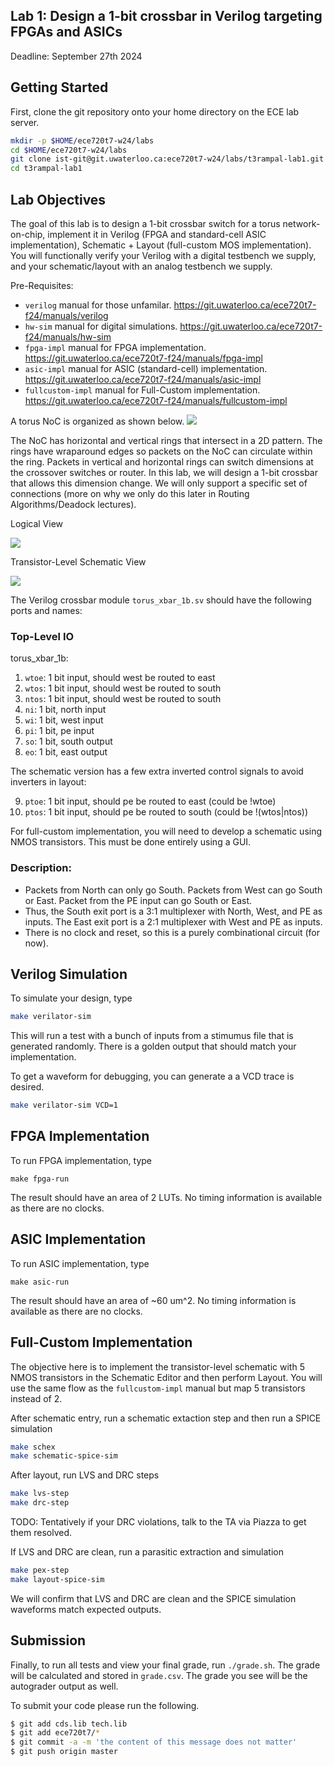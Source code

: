 ## Lab 1: Design a 1-bit crossbar in Verilog targeting FPGAs and ASICs
Deadline: September 27th 2024

## Getting Started
First, clone the git repository onto your home directory on the ECE lab server.

```zsh
mkdir -p $HOME/ece720t7-w24/labs
cd $HOME/ece720t7-w24/labs
git clone ist-git@git.uwaterloo.ca:ece720t7-w24/labs/t3rampal-lab1.git
cd t3rampal-lab1
```

## Lab Objectives
The goal of this lab is to design a 1-bit crossbar switch for a torus
network-on-chip, implement it in Verilog (FPGA and standard-cell ASIC
implementation), Schematic + Layout (full-custom MOS implementation).
You will functionally verify your Verilog with a digital testbench we supply,
and your schematic/layout with an analog testbench we supply.

Pre-Requisites:
- `verilog` manual for those unfamilar. https://git.uwaterloo.ca/ece720t7-f24/manuals/verilog
- `hw-sim` manual for digital simulations. https://git.uwaterloo.ca/ece720t7-f24/manuals/hw-sim
- `fpga-impl` manual for FPGA implementation. https://git.uwaterloo.ca/ece720t7-f24/manuals/fpga-impl
- `asic-impl` manual for ASIC (standard-cell) implementation. https://git.uwaterloo.ca/ece720t7-f24/manuals/asic-impl
- `fullcustom-impl` manual for Full-Custom implementation. https://git.uwaterloo.ca/ece720t7-f24/manuals/fullcustom-impl

A torus NoC is organized as shown below.
![](./img/torus.png)

The NoC has horizontal and vertical rings that intersect in a 2D pattern. The rings have wraparound edges so packets on the NoC can circulate within the ring. Packets in vertical and horizontal rings can switch dimensions at the crossover switches or router. In this lab, we will design a 1-bit crossbar that allows this dimension change. We will only support a specific set of connections (more on why we only do this later in Routing Algorithms/Deadock lectures).

Logical View

![](./img/torus_digital.png) 

Transistor-Level Schematic View

![](./img/torus_analog.png)

The Verilog crossbar module `torus_xbar_1b.sv` should have the following ports and names:

### Top-Level IO

torus_xbar_1b:
1. `wtoe`: 1 bit input, should west be routed to east
2. `wtos`: 1 bit input, should west be routed to south
3. `ntos`: 1 bit input, should west be routed to south
4. `ni`: 1 bit, north input
5. `wi`: 1 bit, west input
6. `pi`: 1 bit, pe input
7. `so`: 1 bit, south output
8. `eo`: 1 bit, east output
 
The schematic version has a few extra inverted control signals to avoid inverters in layout:

9. `ptoe`: 1 bit input, should pe be routed to east (could be !wtoe)
10. `ptos`: 1 bit input, should pe be routed to south (could be !(wtos|ntos))


For full-custom implementation, you will need to develop a schematic using NMOS
transistors. This must be done entirely using a GUI.

### Description:
- Packets from North can only go South. Packets from West can go South or East. Packet from the PE input can go South or East.
- Thus, the South exit port is a 3:1 multiplexer with North, West, and PE as inputs. The East exit port is a 2:1 multiplexer with West and PE as inputs.
- There is no clock and reset, so this is a purely combinational circuit (for now).

## Verilog Simulation

To simulate your design, type
```zsh
make verilator-sim
```

This will run a test with a bunch of inputs from a stimumus file that is generated randomly. There is a golden output that should match your implementation.

To get a waveform for debugging, you can generate a a VCD trace is desired.
```zsh
make verilator-sim VCD=1 
```

## FPGA Implementation

To run FPGA implementation, type
```
make fpga-run
```
The result should have an area of 2 LUTs. No timing information is available as
there are no clocks.

## ASIC Implementation
To run ASIC implementation, type
```
make asic-run
```
The result should have an area of ~60 um^2. No timing information is available
as there are no clocks.

## Full-Custom Implementation
The objective here is to implement the transistor-level schematic with 5 NMOS
transistors in the Schematic Editor and then perform Layout. You will use the
same flow as the `fullcustom-impl` manual but map 5 transistors instead of 2.

After schematic entry, run a schematic extaction step and then run a SPICE
simulation 
```zsh
make schex
make schematic-spice-sim
```

After layout, run LVS and DRC steps
```zsh
make lvs-step
make drc-step
```
TODO: Tentatively if your DRC violations, talk to the TA via Piazza to get them
resolved. 

If LVS and DRC are clean, run a parasitic extraction and simulation
```zsh
make pex-step
make layout-spice-sim
```

We will confirm that LVS and DRC are clean and the SPICE simulation waveforms
match expected outputs.

## Submission

Finally, to run all tests and view your final grade, run `./grade.sh`. The grade
will be calculated and stored in `grade.csv`. The grade you see will be the
autograder output as well.

To submit your code please run the following.
```zsh
$ git add cds.lib tech.lib 
$ git add ece720t7/*
$ git commit -a -m 'the content of this message does not matter'
$ git push origin master
```
